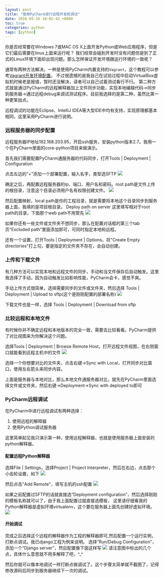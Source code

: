 ```yaml
---
layout: post
title: "使用PyCharm进行远程开发和调试"
date: 2016-05-26 10:02:42 +0800
toc: true
categories: python
tags: [python]
---
```


你是否经常要在Windows 7或MAC OS X上面开发Python或Web应用程序，但是它们最后需要在linux上面来运行呢？
我们经常会碰到开发时没有问题但是到了正式的Linux环境下面却出现问题。那么怎样保证开发环境跟运行环境的一致呢？

通常有两种方法解决。一种是使用PyCharm内置支持的`Vagrant`，这个教程可以参考[Vagrant开发环境配置](https://github.com/astaxie/Go-in-Action/blob/master/ebook/zh/01.0.md)。
不过很遗憾的是我自己在试验过程中启动VirtualBox虚拟机时候老是报错，暂时还没解决，读者可以自己试着测试看行不行。
第二种方式就是通过PyCharm的远程解释器加上文件同步功能，实现本地编辑代码->同步到服务器->通过远程debug来调试测试程序。目前我选择的是第二种，虽然比第一种更笨拙点。<!--more-->

远程调试的功能在Eclipse、IntelliJ IDEA等大型IDE中均有支持，实现原理都基本相同，这里采用PyCharm进行说明。

### 远程服务器的同步配置

远程服务器IP地址192.168.203.95，开启ssh服务，安装python版本2.7。我用一个在PyCharm里面的core-python项目来做演示。

首先我们需要配置PyCharm通服务器的代码同步，打开Tools | Deployment | Configuration

点击左边的“+”添加一个部署配置，输入名字，类型选SFTP
![](http://yidaospace.qiniudn.com/pcr001.png)

确定之后，再配置远程服务器的ip、端口、用户名和密码。root path是文件上传的根目录，注意这个目录必须用户名有权限创建文件。
![](http://yidaospace.qiniudn.com/pcr002.png)

然后配置映射，local path是你的工程目录，就是需要将本地这个目录同步到服务器上面，我填的是项目根目录。
Deploy path on server 这里填写相对于root path的目录，下面那个web path不用管先
![](http://yidaospace.qiniudn.com/pcr003.png)

如果你还有一些文件或文件夹不想同步，那么在配置对话框的第三个tab页“Excluded path”里面添加即可，可同时指定本地和远程。

还有一个设置，打开Tools | Deployment | Options，将"Create Empty directories"打上勾，要是指定的文件夹不存在，会自动创建。

### 上传和下载文件
有几种方法可以实现本地和远程文件的同步，手动和当文件保存后自动触发。这里我选择了手动，因为自动触发比如影响性能，PyCharm会卡，感觉不爽。

手动上传方式很简单，选择需要同步的文件或文件夹，然后选择 Tools | Deployment | Upload to sftp(这个是刚刚配置的部署名称)
![](http://yidaospace.qiniudn.com/pcr004.png)

下载文件也是一样，选择 Tools | Deployment | Download from sftp

### 比较远程和本地文件
有时候你并不确定远程和本地版本的完全一致，需要去比较看看。PyCharm提供了对比视图来为你解决这个问题。

选择Tools | Deployment | Browse Remote Host，打开远程文件视图，在右侧窗口就能看到远程主机中的文件
![](http://yidaospace.qiniudn.com/pcr005.png)

选择一个你想要对比的文件夹，点击右键->Sync with Local，打开同步对比窗口，使用左右箭头来同步内容。

上面是服务器与本地对比，那么本地文件通服务器对比，就先在PyCharm里面选择文件或文件夹，然后右键->Deployment->Sync with deployed to即可

### PyCharm远程调试
在PyCharm中进行远程调试有两种选择：

1. 使用远程的解释器
2. 使用Python调试服务器

这里简单起见我只演示第一种，使用远程解释器，也就是使用服务器上面安装的python解释器。

#### 配置远程Python解释器
选择File | Settings，选择Project | Project Interpreter，然后在右边，点击那个小齿轮设置，如下
![](http://yidaospace.qiniudn.com/pcr006.png)

然后点击"Add Remote"，填写主机的ssh配置
![](http://yidaospace.qiniudn.com/pcr007.png)

如果之前配置过SFTP的话就直接选“Deployment configuration”，然后选择刚刚的模板名称就可以了，由于我上面配置过就直接选模板，
这里请仔细看我的Python解释器是虚拟环境virtualenv，这个要在服务器上面先创建好虚拟环境。
![](http://yidaospace.qiniudn.com/pcr009.png)

#### 开始调试
完成之后选择这个远程的解释器作为工程的解释器即可,然后配置一个运行实例，打断点调试。我已django工程为例来说明。
选择“Run/Debug Configuration”，添加一个“Django server”，然后配置像下面这样写
![](http://yidaospace.qiniudn.com/pcr010.png)
请注意图中标出的几个点，具体什么意思就不用多解释了吧，^_^

然后你就可以像本地调试一样打断点做调试了。这个步骤太简单就不截图了，记得修改源码后同步到服务器继续下一次的调试。

